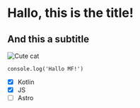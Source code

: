 # Hallo, this is the title!
## And this a subtitle
![Cute cat](https://octodex.github.com/images/yaktocat.png)

```
console.log('Hallo MF!')
```

- [x] Kotlin
- [x] JS
- [ ] Astro
